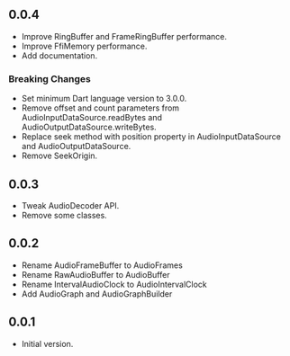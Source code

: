 ## 0.0.4

- Improve RingBuffer and FrameRingBuffer performance.
- Improve FfiMemory performance.
- Add documentation.

### Breaking Changes

- Set minimum Dart language version to 3.0.0.
- Remove offset and count parameters from AudioInputDataSource.readBytes and AudioOutputDataSource.writeBytes.
- Replace seek method with position property in AudioInputDataSource and AudioOutputDataSource.
- Remove SeekOrigin.

## 0.0.3

- Tweak AudioDecoder API.
- Remove some classes.

## 0.0.2

- Rename AudioFrameBuffer to AudioFrames
- Rename RawAudioBuffer to AudioBuffer
- Rename IntervalAudioClock to AudioIntervalClock
- Add AudioGraph and AudioGraphBuilder

## 0.0.1

- Initial version.
